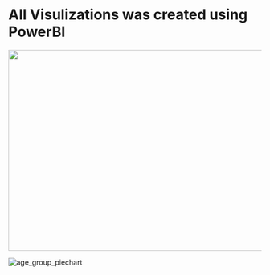 # All Visulizations was created using PowerBI 
<img src="https://github.com/user-attachments/assets/bb19ab10-a8bc-4630-9090-d4da3bef08bb" width="600" height="400">

![age_group_piechart](https://github.com/user-attachments/assets/bb19ab10-a8bc-4630-9090-d4da3bef08bb)
